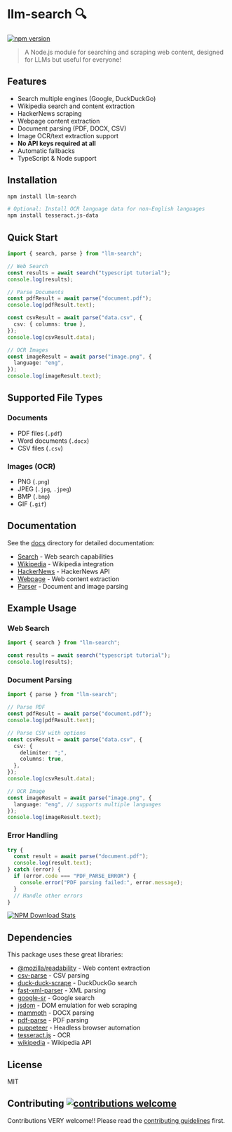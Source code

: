 # llm-search 🔍

[![npm version](https://badge.fury.io/js/llm-search.svg)](https://badge.fury.io/js/llm-search)

> A Node.js module for searching and scraping web content, designed for LLMs but useful for everyone!

## Features

- Search multiple engines (Google, DuckDuckGo)
- Wikipedia search and content extraction
- HackerNews scraping
- Webpage content extraction
- Document parsing (PDF, DOCX, CSV)
- Image OCR/text extraction support
- **No API keys required at all**
- Automatic fallbacks
- TypeScript & Node support

## Installation

```bash
npm install llm-search

# Optional: Install OCR language data for non-English languages
npm install tesseract.js-data
```

## Quick Start

```typescript
import { search, parse } from "llm-search";

// Web Search
const results = await search("typescript tutorial");
console.log(results);

// Parse Documents
const pdfResult = await parse("document.pdf");
console.log(pdfResult.text);

const csvResult = await parse("data.csv", {
  csv: { columns: true },
});
console.log(csvResult.data);

// OCR Images
const imageResult = await parse("image.png", {
  language: "eng",
});
console.log(imageResult.text);
```

## Supported File Types

### Documents

- PDF files (`.pdf`)
- Word documents (`.docx`)
- CSV files (`.csv`)

### Images (OCR)

- PNG (`.png`)
- JPEG (`.jpg`, `.jpeg`)
- BMP (`.bmp`)
- GIF (`.gif`)

## Documentation

See the [docs](./docs) directory for detailed documentation:

- [Search](./docs/search.md) - Web search capabilities
- [Wikipedia](./docs/wikipedia.md) - Wikipedia integration
- [HackerNews](./docs/hackernews.md) - HackerNews API
- [Webpage](./docs/webpage.md) - Web content extraction
- [Parser](./docs/parser.md) - Document and image parsing

## Example Usage

### Web Search

```typescript
import { search } from "llm-search";

const results = await search("typescript tutorial");
console.log(results);
```

### Document Parsing

```typescript
import { parse } from "llm-search";

// Parse PDF
const pdfResult = await parse("document.pdf");
console.log(pdfResult.text);

// Parse CSV with options
const csvResult = await parse("data.csv", {
  csv: {
    delimiter: ";",
    columns: true,
  },
});
console.log(csvResult.data);

// OCR Image
const imageResult = await parse("image.png", {
  language: "eng", // supports multiple languages
});
console.log(imageResult.text);
```

### Error Handling

```typescript
try {
  const result = await parse("document.pdf");
  console.log(result.text);
} catch (error) {
  if (error.code === "PDF_PARSE_ERROR") {
    console.error("PDF parsing failed:", error.message);
  }
  // Handle other errors
}
```

[![NPM Download Stats](https://nodei.co/npm/llm-search.png?downloads=true)](https://www.npmjs.com/package/llm-search)

## Dependencies

This package uses these great libraries:

- [@mozilla/readability](https://www.npmjs.com/package/@mozilla/readability) - Web content extraction
- [csv-parse](https://www.npmjs.com/package/csv-parse) - CSV parsing
- [duck-duck-scrape](https://www.npmjs.com/package/duck-duck-scrape) - DuckDuckGo search
- [fast-xml-parser](https://www.npmjs.com/package/fast-xml-parser) - XML parsing
- [google-sr](https://www.npmjs.com/package/google-sr) - Google search
- [jsdom](https://www.npmjs.com/package/jsdom) - DOM emulation for web scraping
- [mammoth](https://www.npmjs.com/package/mammoth) - DOCX parsing
- [pdf-parse](https://www.npmjs.com/package/pdf-parse) - PDF parsing
- [puppeteer](https://www.npmjs.com/package/puppeteer) - Headless browser automation
- [tesseract.js](https://www.npmjs.com/package/tesseract.js) - OCR
- [wikipedia](https://www.npmjs.com/package/wikipedia) - Wikipedia API

## License

MIT

## Contributing [![contributions welcome](https://img.shields.io/badge/contributions-welcome-brightgreen.svg?style=flat)](TODO.md)

Contributions VERY welcome!! Please read the [contributing guidelines](CONTRIBUTING.md) first.
